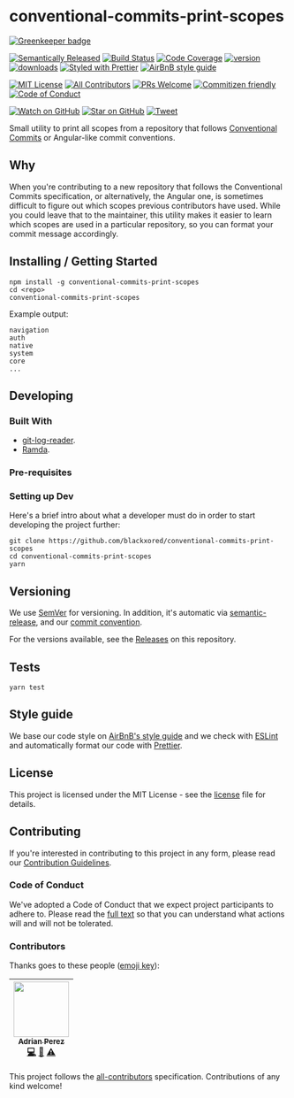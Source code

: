 # conventional-commits-print-scopes

[![Greenkeeper badge](https://badges.greenkeeper.io/blackxored/conventional-commits-print-scopes.svg)](https://greenkeeper.io/)

[![Semantically Released][semantic-release-badge]][semantic-release]
[![Build Status][build-badge]][build]
[![Code Coverage][coverage-badge]][coverage]
[![version][version-badge]][package]
[![downloads][downloads-badge]][npmtrends]
[![Styled with Prettier][prettier-badge]][prettier]
[![AirBnB style guide][airbnb-style-badge]][airbnb-style]

[![MIT License][license-badge]][LICENSE]
[![All Contributors](https://img.shields.io/badge/all_contributors-1-orange.svg?style=flat-square)](#contributors)
[![PRs Welcome][prs-badge]][prs]
[![Commitizen friendly][commitizen-badge]][commitizen]
[![Code of Conduct][coc-badge]][coc]

[![Watch on GitHub][github-watch-badge]][github-watch]
[![Star on GitHub][github-star-badge]][github-star]
[![Tweet][twitter-badge]][twitter]

Small utility to print all scopes from a repository that follows [Conventional Commits][conventional-commits]
or Angular-like commit conventions.

## Why

When you're contributing to a new repository that follows the Conventional Commits specification, or alternatively,
the Angular one, is sometimes difficult to figure out which scopes previous contributors have used. While you could
leave that to the maintainer, this utility makes it easier to learn which scopes are used in a particular repository,
so you can format your commit message accordingly.

## Installing / Getting Started


```shell
npm install -g conventional-commits-print-scopes
cd <repo>
conventional-commits-print-scopes
```

Example output:

```shell
navigation
auth
native
system
core
...
```

## Developing

### Built With

* [git-log-reader][git-log-reader].
* [Ramda][ramda].

### Pre-requisites

### Setting up Dev

Here's a brief intro about what a developer must do in order to start 
developing the project further:

```shell
git clone https://github.com/blackxored/conventional-commits-print-scopes
cd conventional-commits-print-scopes
yarn
```

## Versioning

We use [SemVer][semver] for versioning. In addition, it's automatic via
[semantic-release][semantic-release], and our [commit convention][commit-convention].

For the versions available, see the [Releases][releases] on this repository.

## Tests

```shell
yarn test
```

## Style guide

We base our code style on [AirBnB's style guide][airbnb-style] and we check with 
[ESLint][eslint] and automatically format our code with [Prettier][prettier].

## License

This project is licensed under the MIT License - see the 
[license] file for details.

## Contributing

If you're interested in contributing to this project in any form, please read
our [Contribution Guidelines][contributing].

### Code of Conduct

We've adopted a Code of Conduct that we expect project participants to adhere to.
Please read the [full text][coc] so that you can understand what actions 
will and will not be tolerated.

### Contributors

Thanks goes to these people ([emoji key][emojis]):

<!-- ALL-CONTRIBUTORS-LIST:START - Do not remove or modify this section -->
| [<img src="https://avatars3.githubusercontent.com/u/133308?v=4" width="100px;"/><br /><sub><b>Adrian Perez</b></sub>](https://adrianperez.codes)<br />[💻](https://github.com/blackxored/conventional-commits-print-scopes/commits?author=blackxored "Code") [📖](https://github.com/blackxored/conventional-commits-print-scopes/commits?author=blackxored "Documentation") [⚠️](https://github.com/blackxored/conventional-commits-print-scopes/commits?author=blackxored "Tests") |
| :---: |
<!-- ALL-CONTRIBUTORS-LIST:END -->

This project follows the [all-contributors][all-contributors] specification.
Contributions of any kind welcome!


[npm]: https://www.npmjs.com/
[node]: https://nodejs.org
[build-badge]: https://img.shields.io/travis/blackxored/conventional-commits-print-scopes.svg?style=flat-square
[build]: https://travis-ci.org/blackxored/conventional-commits-print-scopes
[coverage-badge]: https://img.shields.io/codecov/c/github/blackxored/conventional-commits-print-scopes.svg?style=flat-square
[coverage]: https://codecov.io/github/blackxored/conventional-commits-print-scopes
[version-badge]: https://img.shields.io/npm/v/conventional-commits-print-scopes.svg?style=flat-square
[package]: https://www.npmjs.com/package/conventional-commits-print-scopes
[downloads-badge]: https://img.shields.io/npm/dm/conventional-commits-print-scopes.svg?style=flat-square
[npmtrends]: http://www.npmtrends.com/conventional-commits-print-scopes
[license-badge]: https://img.shields.io/npm/l/conventional-commits-print-scopes.svg?style=flat-square
[license]: https://github.com/blackxored/conventional-commits-print-scopes/blob/master/LICENSE.md
[semantic-release]: https://github.com/semantic-release/semantic-release
[semantic-release-badge]: https://img.shields.io/badge/%20%20%F0%9F%93%A6%F0%9F%9A%80-semantic--release-e10079.svg?style=flat-square
[commitizen-badge]: https://img.shields.io/badge/commitizen-friendly-brightgreen.svg?style=flat-square
[commitizen]: http://commitizen.github.io/cz-cli/
[prettier-badge]: https://img.shields.io/badge/styled_with-prettier-ff69b4.svg?style=flat-square
[prettier]: https://github.com/prettier/prettier 
[airbnb-style-badge]: https://img.shields.io/badge/code%20style-airbnb-green.svg?style=flat-square
[airbnb-style]: https://github.com/airbnb/javascript
[eslint]: http://eslint.org 
[prs-badge]: https://img.shields.io/badge/PRs-welcome-brightgreen.svg?style=flat-square
[prs]: http://makeapullrequest.com
[donate-badge]: https://img.shields.io/badge/$-support-green.svg?style=flat-square
[contributing]: https://github.com/blackxored/conventional-commits-print-scopes/blob/master/CONTRIBUTING.md
[coc-badge]: https://img.shields.io/badge/code%20of-conduct-ff69b4.svg?style=flat-square
[coc]: https://github.com/blackxored/conventional-commits-print-scopes/blob/master/CODE_OF_CONDUCT.md
[github-watch-badge]: https://img.shields.io/github/watchers/blackxored/conventional-commits-print-scopes.svg?style=social
[github-watch]: https://github.com/blackxored/conventional-commits-print-scopes/watchers
[github-star-badge]: https://img.shields.io/github/stars/blackxored/conventional-commits-print-scopes.svg?style=social
[github-star]: https://github.com/blackxored/conventional-commits-print-scopes/stargazers
[twitter]: https://twitter.com/intent/tweet?text=Check%20out%20conventional-commits-print-scopes%20by%20%40blackxored%20https%3A%2F%2Fgithub.com%2Fblackxored%2Fconventional-commits-print-scopes%20%F0%9F%91%8D
[twitter-badge]: https://img.shields.io/twitter/url/https/github.com/blackxored/conventional-commits-print-scopes.svg?style=social
[emojis]: https://github.com/kentcdodds/all-contributors#emoji-key
[all-contributors]: https://github.com/kentcdodds/all-contributors
[semver]: http://semver.org/
[releases]: https://github.com/blackxored/conventional-commits-print-scopes/releases
[commit-convention]: https://www.npmjs.com/package/@commitlint/config-angular
[conventional-commits]: https://conventionalcommits.org/
[git-log-reader]: https://www.npmjs.com/package/git-log-reader
[ramda]: http://ramdajs.com/
